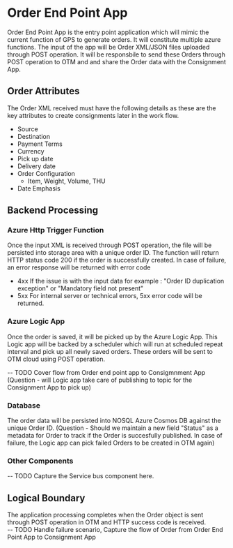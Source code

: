 # Order End Point App


Order End Point App is the entry point application which will mimic the current function of GPS to generate orders. It will constitute multiple azure functions. The input of the app will be Order XML/JSON files uploaded through POST operation. It will be responsbile to send these Orders through POST operation to OTM and and share the Order data with the Consignment App. 


## Order Attributes

The Order XML received must have the following details as these are the key attributes to create consignments later in the work flow. 
* Source
* Destination
* Payment Terms
* Currency
* Pick up date
* Delivery date
* Order Configuration 
	* Item, Weight, Volume, THU
* Date Emphasis
	
## Backend Processing

### Azure Http Trigger Function

Once the input XML is received through POST operation, the file will be persisted into storage area with a unique order ID. The function will return HTTP status code 200 if the order is successfully created. In case of failure, an error response will be returned with error code 
* 4xx If the issue is with the input data for example : "Order ID duplication exception" or "Mandatory field not present"
* 5xx For internal server or technical errors, 5xx error code will be returned. 

### Azure Logic App

Once the order is saved, it will be picked up by the Azure Logic App. This Logic app will be backed by a scheduler which will run at scheduled repeat interval and pick up all newly saved orders. These orders will be sent to OTM cloud using POST operation. 

-- TODO
Cover flow from Order end point app to Consigmnment App
(Question - will Logic app take care of publishing to topic for the Consignment App to pick up) 

### Database

The order data will be persisted into NOSQL Azure Cosmos DB against the unique Order ID. 
(Question - Should we maintain a new field "Status" as a metadata for Order to track if the Order is succesfully published. In case of failure, the Logic app can pick failed Orders to be created in OTM again) 


### Other Components 
-- TODO
Capture the Service bus component here.

## Logical Boundary
The application processing completes when the Order object is sent through POST operation in OTM and HTTP success code is received.  
-- TODO Handle failure scenario, Capture the flow of Order from Order End Point App to Consignment App



